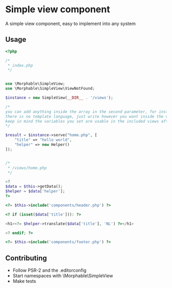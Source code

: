 # Simple view component
A simple view component, easy to implement into any system

## Usage

```php
<?php

/*
 * index.php
 */


use \Morphable\SimpleView;
use \Morphable\SimpleView\ViewNotFound;

$instance = new SimpleView(__DIR__ . '/views');

/*
you can add anything inside the array in the second parameter, for instance a helper class
there is no template language, just write however you want inside the views
keep in mind the variables you set are usable in the included views after
*/

$result = $instance->serve("home.php", [
    "title" => "hello world",
    "helper" => new Helper()
]);


/*
 * /views/home.php
 */

<?
$data = $this->getData();
$helper = $data['helper'];
?>

<?= $this->include('components/header.php') ?>

<? if (isset($data['title'])): ?>

<h1><?= $helper->translate($data['title'], 'NL') ?></h1>

<? endif; ?>

<?= $this->include('components/footer.php') ?>
```

## Contributing
- Follow PSR-2 and the .editorconfig
- Start namespaces with \Morphable\SimpleView
- Make tests
